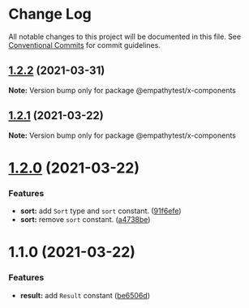 # Change Log

All notable changes to this project will be documented in this file.
See [Conventional Commits](https://conventionalcommits.org) for commit guidelines.

## [1.2.2](https://github.com/javieri-empathy/lerna-repo/compare/@empathytest/x-components@1.2.1...@empathytest/x-components@1.2.2) (2021-03-31)

**Note:** Version bump only for package @empathytest/x-components





## [1.2.1](https://github.com/javieri-empathy/lerna-repo/compare/@empathytest/x-components@1.2.0...@empathytest/x-components@1.2.1) (2021-03-22)

**Note:** Version bump only for package @empathytest/x-components





# [1.2.0](https://github.com/javieri-empathy/lerna-repo/compare/@empathytest/x-components@1.1.0...@empathytest/x-components@1.2.0) (2021-03-22)


### Features

* **sort:** add `Sort` type and `sort` constant. ([91f6efe](https://github.com/javieri-empathy/lerna-repo/commit/91f6efe23104ac8a19882259c673fa4d182c2233))
* **sort:** remove `sort` constant. ([a4738be](https://github.com/javieri-empathy/lerna-repo/commit/a4738be18976adf94df4b284197744c5e42def9a))





# 1.1.0 (2021-03-22)


### Features

* **result:** add `Result` constant ([be6506d](https://github.com/javieri-empathy/lerna-repo/commit/be6506d21fb9feeb8d54e89ebe1f740da259150a))
